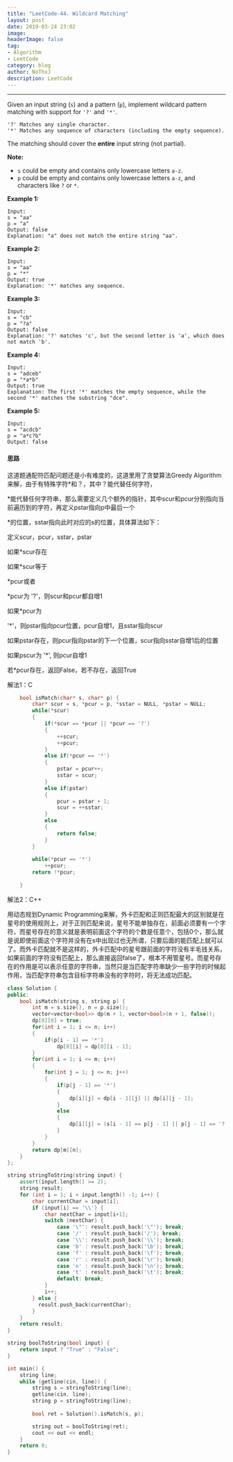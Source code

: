 ```yaml
---
title: "LeetCode-44. Wildcard Matching"
layout: post
date: 2019-03-24 23:02
image: 
headerImage: false
tag:
- Algorithm
- LeetCode
category: blog
author: NoThxJ
description: LeetCode
---
```


------

Given an input string (`s`) and a pattern (`p`), implement wildcard pattern matching with support for `'?'` and `'*'`.

```
'?' Matches any single character.
'*' Matches any sequence of characters (including the empty sequence).
```

The matching should cover the **entire** input string (not partial).

**Note:**

- `s` could be empty and contains only lowercase letters `a-z`.
- `p` could be empty and contains only lowercase letters `a-z`, and characters like `?` or `*`.

**Example 1:**

```
Input:
s = "aa"
p = "a"
Output: false
Explanation: "a" does not match the entire string "aa".
```

**Example 2:**

```
Input:
s = "aa"
p = "*"
Output: true
Explanation: '*' matches any sequence.
```

**Example 3:**

```
Input:
s = "cb"
p = "?a"
Output: false
Explanation: '?' matches 'c', but the second letter is 'a', which does not match 'b'.
```

**Example 4:**

```
Input:
s = "adceb"
p = "*a*b"
Output: true
Explanation: The first '*' matches the empty sequence, while the second '*' matches the substring "dce".
```

**Example 5:**

```
Input:
s = "acdcb"
p = "a*c?b"
Output: false
```

#### 思路

这道题通配符匹配问题还是小有难度的，这道里用了贪婪算法Greedy Algorithm来解，由于有特殊字符*和？，其中？能代替任何字符，

*能代替任何字符串，那么需要定义几个额外的指针，其中scur和pcur分别指向当前遍历到的字符，再定义pstar指向p中最后一个

*的位置，sstar指向此时对应的s的位置，具体算法如下：

定义scur，pcur，sstar，pstar

如果*scur存在

如果*scur等于

*pcur或者

*pcur为 '?'，则scur和pcur都自增1

如果*pcur为 

'*'，则pstar指向pcur位置，pcur自增1，且sstar指向scur

如果pstar存在，则pcur指向pstar的下一个位置，scur指向sstar自增1后的位置

如果pscur为 '*', 则pcur自增1

若*pcur存在，返回False，若不存在，返回True

解法1：C

```c
    bool isMatch(char* s, char* p) {
        char* scur = s, *pcur = p, *sstar = NULL, *pstar = NULL;
        while(*scur)
        {
            if(*scur == *pcur || *pcur == '?')
            {
                ++scur;
                ++pcur;
            }
            else if(*pcur == '*')
            {
                pstar = pcur++;
                sstar = scur;
            }
            else if(pstar)
            {
                pcur = pstar + 1;
                scur = ++sstar;
            }
            else 
            {
                return false;
            }
        }
        
        while(*pcur == '*')
            ++pcur;
        return !*pcur;
  
    }
```

解法2：C++

用动态规划Dynamic Programming来解，外卡匹配和正则匹配最大的区别就是在星号的使用规则上，对于正则匹配来说，星号不能单独存在，前面必须要有一个字符，而星号存在的意义就是表明前面这个字符的个数是任意个，包括0个，那么就是说即使前面这个字符并没有在s中出现过也无所谓，只要后面的能匹配上就可以了。而外卡匹配就不是这样的，外卡匹配中的星号跟前面的字符没有半毛钱关系，如果前面的字符没有匹配上，那么直接返回false了，根本不用管星号。而星号存在的作用是可以表示任意的字符串，当然只是当匹配字符串缺少一些字符的时候起作用，当匹配字符串包含目标字符串没有的字符时，将无法成功匹配。

```c++
class Solution {
public:
    bool isMatch(string s, string p) {
        int m = s.size(), n = p.size();
        vector<vector<bool>> dp(m + 1, vector<bool>(n + 1, false));
        dp[0][0] = true;
        for(int i = 1; i <= n; i++)
        {   
            if(p[i - 1] == '*')
                dp[0][i] = dp[0][i - 1];
        }
        for(int i = 1; i <= m; i++)
        {
            for(int j = 1; j <= n; j++)
            {
                if(p[j - 1] == '*')
                {
                    dp[i][j] = dp[i - 1][j] || dp[i][j - 1];
                }
                else
                {
                    dp[i][j] = (s[i - 1] == p[j - 1] || p[j - 1] == '?') && dp[i - 1][j - 1];
                }
            }
        }
        return dp[m][n];
    }
};

string stringToString(string input) {
    assert(input.length() >= 2);
    string result;
    for (int i = 1; i < input.length() -1; i++) {
        char currentChar = input[i];
        if (input[i] == '\\') {
            char nextChar = input[i+1];
            switch (nextChar) {
                case '\"': result.push_back('\"'); break;
                case '/' : result.push_back('/'); break;
                case '\\': result.push_back('\\'); break;
                case 'b' : result.push_back('\b'); break;
                case 'f' : result.push_back('\f'); break;
                case 'r' : result.push_back('\r'); break;
                case 'n' : result.push_back('\n'); break;
                case 't' : result.push_back('\t'); break;
                default: break;
            }
            i++;
        } else {
          result.push_back(currentChar);
        }
    }
    return result;
}

string boolToString(bool input) {
    return input ? "True" : "False";
}

int main() {
    string line;
    while (getline(cin, line)) {
        string s = stringToString(line);
        getline(cin, line);
        string p = stringToString(line);
        
        bool ret = Solution().isMatch(s, p);

        string out = boolToString(ret);
        cout << out << endl;
    }
    return 0;
}
```

